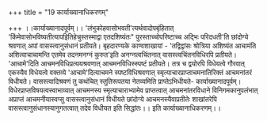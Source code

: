 +++
title = "19 कार्याख्यानाधिकरणम्"

+++
।।कार्याख्यानादपूर्वम्।। 'लंभुकोहवासोभवती'त्यर्थवादोपबृंहितात् 'किंमेवासोभविष्यतीत्यापइितिहेचुस्तस्माद्वा एतदशिष्यंतः" पुरस्ताच्चोपरिष्टाच्च अद्भिः परिदधती'ति छांदोग्ये श्रवणात् अपां वासस्त्वानुसंधानं प्रतीयते। बृहदारण्यके काण्वशाखायां - 'तद्विद्वांसः श्रोत्रिया अशिष्यंत आचामंति अशित्वाचाचामन्ति एतमेव तदनमनग्नं कुरुत'इति अनग्नत्वचिंतनात् वासस्त्वचिंतनविधिरपि प्रतीयते। 'आचामे'दिति आचमनविधिप्रत्ययश्रवणात् आचमनविधिस्स्पष्टं प्रतीयते। तत्र च द्वयोरपि विधेयत्वे गौरवात् एकस्यैव विधेयत्वे वक्तव्ये 'आचामे'दित्याचमने स्पष्टविधिश्रवणात् स्मृत्याचारप्राप्ताचमनातिरिक्तं आचमनांतरं विधीयते। वासस्त्वादिश्रवणं तु कथंचित् स्तुतिरूपतया नेतव्यमिति प्राप्तेऽभिधीयते- कार्याख्यानादपूर्वम्। विधेरप्राप्तविषयत्वस्वाभाव्यात् आचमनस्य स्मृत्याचाराभ्यामेव प्राप्तत्वात् आचमनांतरविधाने विनिगमकानुपलंभात् अप्राप्तं आचमनीयास्वप्सु वासस्त्वानुसंधानं विधीयते छांदोग्ये आचमनस्यैवाप्रतीतेः शाखांतरेपि वासस्त्वानुसंधानस्यानुगतत्वात् तदेव विधीयत इति सिद्धांतः।। इति कार्याख्यानाधिकरणम्।।